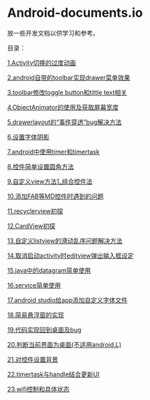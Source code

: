 # Android-documents.io
放一些开发文档以供学习和参考。

目录：

<a href="https://github.com/Yasic/Android-documents.io/blob/master/Activity%E5%88%87%E6%8D%A2%E7%9A%84%E8%BF%87%E5%BA%A6%E5%8A%A8%E7%94%BB">1.Activity切换的过度动画</a></p>
<a href="https://github.com/Yasic/Android-documents.io/blob/master/android%E8%87%AA%E5%B8%A6%E7%9A%84toolbar%E5%AE%9E%E7%8E%B0drawer%E8%8F%9C%E5%8D%95%E6%95%88%E6%9E%9C">2.android自带的toolbar实现drawer菜单效果</a></p>
<a href="https://github.com/Yasic/Android-documents.io/blob/master/toolbar%E4%BF%AE%E6%94%B9toggle%20button%E5%92%8Ctittle%20text%E7%9B%B8%E5%85%B3">3.toolbar修改toggle button和tittle text相关</a></p>
<a href="https://github.com/Yasic/Android-documents.io/blob/master/ObjectAnimator%E7%9A%84%E4%BD%BF%E7%94%A8%E5%8F%8A%E8%8E%B7%E5%8F%96%E5%B1%8F%E5%B9%95%E5%AE%BD%E5%BA%A6">4.ObjectAnimator的使用及获取屏幕宽度</a></p>
<a href="https://github.com/Yasic/Android-documents.io/blob/master/drawerlayout%E7%9A%84%E2%80%9C%E4%BA%8B%E4%BB%B6%E7%A9%BF%E9%80%8F%E2%80%9Dbug%E8%A7%A3%E5%86%B3%E6%96%B9%E6%B3%95">5.drawerlayout的“事件穿透”bug解决方法</a></p>
<a href="https://github.com/Yasic/Android-documents.io/blob/master/%E8%AE%BE%E7%BD%AE%E5%AD%97%E4%BD%93%E9%98%B4%E5%BD%B1">6.设置字体阴影</a></p>
<a href="https://github.com/Yasic/Android-documents.io/blob/master/android%E4%B8%AD%E4%BD%BF%E7%94%A8timer%E5%92%8Ctimertask">7.android中使用timer和timertask</a></p>
<a href="https://github.com/Yasic/Android-documents.io/blob/master/%E6%8E%A7%E4%BB%B6%E7%AE%80%E5%8D%95%E8%AE%BE%E7%BD%AE%E5%9C%86%E8%A7%92%E6%96%B9%E6%B3%95">8.控件简单设置圆角方法</a></p>
<a href="https://github.com/Yasic/Android-documents.io/blob/master/%E8%87%AA%E5%AE%9A%E4%B9%89view%E6%96%B9%E6%B3%951_%E7%BB%84%E5%90%88%E6%8E%A7%E4%BB%B6%E6%B3%95">9.自定义view方法1_组合控件法</a></p>
<a href="https://github.com/Yasic/Android-documents.io/blob/master/%E6%B7%BB%E5%8A%A0FAB%E7%AD%89MD%E6%8E%A7%E4%BB%B6">10.添加FAB等MD控件时遇到的问题</a></p>
<a href="https://github.com/Yasic/Android-documents.io/blob/master/recyclerview%E5%88%9D%E6%8E%A2">11.recyclerview初探</a></p>
<a href="https://github.com/Yasic/Android-documents.io/blob/master/CardView%E5%88%9D%E6%8E%A2">12.CardView初探</a></p>
<a href="https://github.com/Yasic/Android-documents.io/blob/master/%E8%87%AA%E5%AE%9A%E4%B9%89listview%E7%9A%84%E6%BB%91%E5%8A%A8%E4%B9%B1%E5%BA%8F%E9%97%AE%E9%A2%98%E8%A7%A3%E5%86%B3%E6%96%B9%E6%B3%95">13.自定义listview的滑动乱序问题解决方法</a></p>
<a href="https://github.com/Yasic/Android-documents.io/blob/master/%E5%8F%96%E6%B6%88%E5%90%AF%E5%8A%A8activity%E6%97%B6editview%E5%BC%B9%E5%87%BA%E8%BE%93%E5%85%A5%E6%A1%86%E8%AE%BE%E5%AE%9A">14.取消启动activity时editview弹出输入框设定</a></p>
<a href="https://github.com/Yasic/Android-documents.io/blob/master/java%E4%B8%AD%E7%9A%84datagram%E7%AE%80%E5%8D%95%E4%BD%BF%E7%94%A8">15.java中的datagram简单使用</a></p>
<a href="https://github.com/Yasic/Android-documents.io/blob/master/service%E7%AE%80%E5%8D%95%E4%BD%BF%E7%94%A8">16.service简单使用</a></p>
<a href="https://github.com/Yasic/Android-documents.io/blob/master/android%20studio%E7%BB%99app%E6%B7%BB%E5%8A%A0%E8%87%AA%E5%AE%9A%E4%B9%89%E5%AD%97%E4%BD%93%E6%96%87%E4%BB%B6">17.android studio给app添加自定义字体文件</a></p>
<a href="https://github.com/Yasic/Android-documents.io/blob/master/%E7%AE%80%E6%98%93%E6%82%AC%E6%B5%AE%E7%AA%97%E7%9A%84%E5%AE%9E%E7%8E%B0">18.简易悬浮窗的实现</a></p>
<a href="https://github.com/Yasic/Android-documents.io/blob/master/%E4%BB%A3%E7%A0%81%E5%AE%9E%E7%8E%B0%E5%9B%9E%E5%88%B0%E6%A1%8C%E9%9D%A2%E5%8F%8Abug">19.代码实现回到桌面及bug</a></p>
<a href="https://github.com/Yasic/Android-documents.io/blob/master/%E5%88%A4%E6%96%AD%E5%BD%93%E5%89%8D%E7%95%8C%E9%9D%A2%E4%B8%BA%E6%A1%8C%E9%9D%A2(%E4%B8%8D%E9%80%82%E7%94%A8android.L)">20.判断当前界面为桌面(不适用android.L)</a></p>
<a href="https://github.com/Yasic/Android-documents.io/blob/master/%E5%AF%B9%E6%8E%A7%E4%BB%B6%E8%AE%BE%E7%BD%AE%E8%83%8C%E6%99%AF">21.对控件设置背景</a></p>
<a href="https://github.com/Yasic/Android-documents.io/blob/master/timertask%E4%B8%8Ehandle%E7%BB%93%E5%90%88%E6%9B%B4%E6%96%B0UI">22.timertask与handle结合更新UI</a></p>
<a href="https://github.com/Yasic/Android-documents.io/blob/master/wifi%E6%8E%A7%E5%88%B6%E5%92%8C%E5%85%B7%E4%BD%93%E7%8A%B6%E6%80%81">23.wifi控制和具体状态</a></p>
